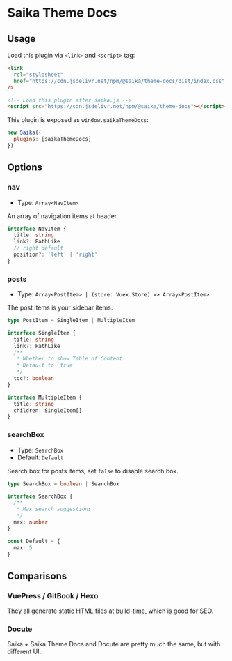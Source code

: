 # Saika Theme Docs <PkgVersion name="@saika/theme-docs" />

## Usage

Load this plugin via `<link>` and `<script>` tag:

```html
<link
  rel="stylesheet"
  href="https://cdn.jsdelivr.net/npm/@saika/theme-docs/dist/index.css"
/>

<!-- Load this plugin after saika.js -->
<script src="https://cdn.jsdelivr.net/npm/@saika/theme-docs"></script>
```

This plugin is exposed as `window.saikaThemeDocs`:

```js
new Saika({
  plugins: [saikaThemeDocs]
})
```

## Options

### nav

- Type: `Array<NavItem>`

An array of navigation items at header.

```ts
interface NavItem {
  title: string
  link?: PathLike
  // right default
  position?: 'left' | 'right'
}
```

### posts

- Type: `Array<PostItem> | (store: Vuex.Store) => Array<PostItem>`

The post items is your sidebar items.

```ts
type PostItem = SingleItem | MultipleItem

interface SingleItem {
  title: string
  link?: PathLike
  /**
   * Whether to show Table of Content
   * Default to `true`
   */
  toc?: boolean
}

interface MultipleItem {
  title: string
  children: SingleItem[]
}
```

### searchBox <Badge content="Theme Docs 2.2.0+" />

- Type: `SearchBox`
- Default: `Default`

Search box for posts items, set `false` to disable search box.

```ts
type SearchBox = boolean | SearchBox

interface SearchBox {
  /**
   * Max search suggestions
   */
  max: number
}

const Default = {
  max: 5
}
```

## Comparisons

### VuePress / GitBook / Hexo

They all generate static HTML files at build-time, which is good for SEO.

### Docute

Saika + Saika Theme Docs and Docute are pretty much the same, but with different UI.
